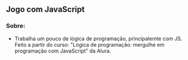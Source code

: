 <h2>Jogo com JavaScript</h2>

<h3>Sobre:</h3>
<ul>
	<li>Trabalha um pouco de lógica de programação, principalemte com JS. Feito a partir do curso: "Lógica de programação: mergulhe em programação com JavaScript" da Alura.</li>
</ul>





